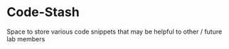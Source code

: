 # Code-Stash
Space to store various code snippets that may be helpful to other / future lab members
